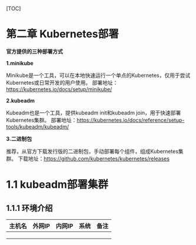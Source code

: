 [TOC]





# 第二章 Kubernetes部署

**官方提供的三种部署方式**

**1.minikube**

Minikube是一个工具，可以在本地快速运行一个单点的Kubernetes，仅用于尝试Kubernetes或日常开发的用户使用。 部署地址：<https://kubernetes.io/docs/setup/minikube/>

**2.kubeadm**

Kubeadm也是一个工具，提供kubeadm init和kubeadm join，用于快速部署Kubernetes集群。 部署地址：<https://kubernetes.io/docs/reference/setup-tools/kubeadm/kubeadm/>

**3.二进制包**

推荐，从官方下载发行版的二进制包，手动部署每个组件，组成Kubernetes集群。 下载地址：<https://github.com/kubernetes/kubernetes/releases>



# 1.1 kubeadm部署集群

## 1.1.1 环境介绍

| 主机名 | 外网IP | 内网IP | 系统 | 备注 |
| ------ | ------ | ------ | ---- | ---- |
|        |        |        |      |      |
|        |        |        |      |      |
|        |        |        |      |      |

